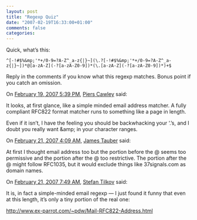 ```yaml
---
layout: post
title: "Regexp Quiz"
date: "2007-02-19T16:33:00+01:00"
comments: false
categories: 
---
```


<p>Quick, what&#8217;s this:</p>

<p><code>^[-!#$%&amp;mp;'*+/0-9=?A-Z^_a-z{|}~](\.?[-!#$%&amp;mp;'*+/0-9=?A-Z^_a-z{|}~])*@[a-zA-Z](-?[a-zA-Z0-9])*(\.[a-zA-Z](-?[a-zA-Z0-9])*)+$</code></p>

<p>Reply in the comments if you know what this regexp matches. Bonus point if you catch an omission.</p>

<section class="comments">

<div class="comment" id="comment-1188">
On <a href="#comment-1188" title="Permalink to this comment">February 19, 2007  5:39 PM</a>, <a href="http://www.bofh.org.uk/" title="http://www.bofh.org.uk/" rel="nofollow">Piers Cawley</a>
said:
<p>It looks, at first glance, like a simple minded email address matcher. A fully compliant RFC822 format matcher runs to something like a page in length.</p>

<p>Even if it isn&#8217;t, I have the feeling you should be backwhacking your &#8216;.&#8217;s, and I doubt you really want &amp;amp; in your character ranges.</p>


<div class="comment" id="comment-1189">
On <a href="#comment-1189" title="Permalink to this comment">February 21, 2007  4:09 AM</a>, <a href="http://jtauber.com/" title="http://jtauber.com/" rel="nofollow">James Tauber</a>
said:
<p>At first I thought email address too but the portion before the @ seems too permissive and the portion after the @ too restrictive. The portion after the @ might follow RFC1035, but it would exclude things like 37signals.com as domain names.</p>


<div class="comment" id="comment-1190">
On <a href="#comment-1190" title="Permalink to this comment">February 21, 2007  7:49 AM</a>, <a href="/en/staff/st/">Stefan Tilkov</a>
said:
<p>It is, in fact a simple-minded email regexp &#8212; I just found it funny that even at this length, it&#8217;s only a tiny portion of the real one:</p>

<p><a href="http://www.ex-parrot.com/~pdw/Mail-RFC822-Address.html" rel="nofollow" /><a href="http://www.ex-parrot.com/~pdw/Mail-RFC822-Address.html" rel="nofollow">http://www.ex-parrot.com/~pdw/Mail-RFC822-Address.html</a></p>


</section>

